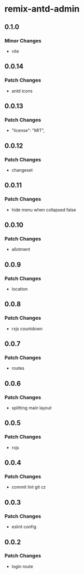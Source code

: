 # remix-antd-admin

## 0.1.0

### Minor Changes

- vite

## 0.0.14

### Patch Changes

- antd icons

## 0.0.13

### Patch Changes

- "license": "MIT",

## 0.0.12

### Patch Changes

- changeset

## 0.0.11

### Patch Changes

- hide menu when collapsed false

## 0.0.10

### Patch Changes

- allotment

## 0.0.9

### Patch Changes

- location

## 0.0.8

### Patch Changes

- rxjs countdown

## 0.0.7

### Patch Changes

- routes

## 0.0.6

### Patch Changes

- splitting main layout

## 0.0.5

### Patch Changes

- rxjs

## 0.0.4

### Patch Changes

- commit lint git cz

## 0.0.3

### Patch Changes

- eslint config

## 0.0.2

### Patch Changes

- login route
